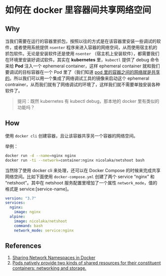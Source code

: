 # 如何在 docker 里容器间共享网络空间

## Why

当我们需要在运行的容器里抓包，按照以往的方式是在该容器里安装一些调试的软件，或者使用系统提供 `nsenter` 程序来进入容器的网络空间，从而使用宿主机的抓包软件。无论是安装软件还是使用 `nsenter` （宿主机上安装软件），都需要我们在环境里安装好调试软件。其实在 **kubernetes** 里，`kubectl` 提供了 debug 命令来给 **Pod** 注入一个 ephemeral container，这样 ephemeral container 就和我们要调试的目标容器在一个 Pod 里了（我们知道 [pod 里的容器之间的网络就是共享的](https://kubernetes.io/docs/concepts/workloads/pods/#how-pods-manage-multiple-containers)。所以我们可以用一个集成了网络调试工具的镜像来启动这个 ephemeral contrainer，从而我们就有了网络调试的环境了，这样我们就不需要单独安装各种软件了。

> 提问：既然 kubernetes 有 kubectl debug，那本地的 docker 里有类似的功能吗？

## How

使用 `docker cli` 创建容器，且让该容器共享另一个容器的网络空间。

举例：

```bash
docker run -d --name=nginx nginx
docker run -ti --network=container:nginx nicolaka/netshoot bash
```

当然除了使用 docker cli 来处理，还可以在 Docker Compose 的时候来完成共享网络空间。比如下面使用 `docker-compose.yml` 创建了两个 service “nginx” 和 “netshoot”。其中在 netshoot 服务配置里增加了一个属性 `network_mode`，值的格式是 service:[service-name]。

```yaml
version: "3.7"
services:
  nginx:
    image: nginx
  alpine:
    image: nicolaka/netshoot
    command: bash
    network_mode: service:nginx
```

## References

1. [Sharing Network Namespaces in Docker](https://blog.mikesir87.io/2019/03/sharing-network-namespaces-in-docker/)
2. [Pods natively provide two kinds of shared resources for their constituent containers: networking and storage.](https://kubernetes.io/docs/concepts/workloads/pods/#how-pods-manage-multiple-containers)
